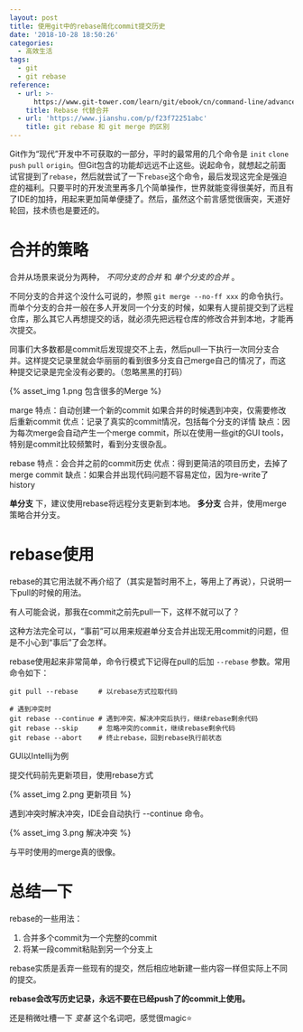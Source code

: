 ```yaml
---
layout: post
title: 使用git中的rebase简化commit提交历史
date: '2018-10-28 18:50:26'
categories:
  - 高效生活
tags:
  - git
  - git rebase
reference:
  - url: >-
      https://www.git-tower.com/learn/git/ebook/cn/command-line/advanced-topics/rebase
    title: Rebase 代替合并
  - url: 'https://www.jianshu.com/p/f23f72251abc'
    title: git rebase 和 git merge 的区别
---
```


Git作为“现代”开发中不可获取的一部分，平时的最常用的几个命令是 `init` `clone` `push` `pull` `origin`。但Git包含的功能却远远不止这些。说起命令，就想起之前面试官提到了`rebase`，然后就尝试了一下`rebase`这个命令，最后发现这完全是强迫症的福利。只要平时的开发流里再多几个简单操作，世界就能变得很美好，而且有了IDE的加持，用起来更加简单便捷了。然后，虽然这个前言感觉很唐突，天道好轮回，技术债也是要还的。

# 合并的策略

合并从场景来说分为两种， *不同分支的合并* 和 *单个分支的合并* 。

不同分支的合并这个没什么可说的，参照 `git merge --no-ff xxx` 的命令执行。
而单个分支的合并一般在多人开发同一个分支的时候，如果有人提前提交到了远程仓库，那么其它人再想提交的话，就必须先把远程仓库的修改合并到本地，才能再次提交。

同事们大多数都是commit后发现提交不上去，然后pull一下执行一次同分支合并。这样提交记录里就会华丽丽的看到很多分支自己merge自己的情况了，而这种提交记录是完全没有必要的。（忽略黑黑的打码）

{% asset_img 1.png 包含很多的Merge %}

marge 特点：自动创建一个新的commit
如果合并的时候遇到冲突，仅需要修改后重新commit
优点：记录了真实的commit情况，包括每个分支的详情
缺点：因为每次merge会自动产生一个merge commit，所以在使用一些git的GUI tools，特别是commit比较频繁时，看到分支很杂乱。

rebase 特点：会合并之前的commit历史
优点：得到更简洁的项目历史，去掉了merge commit
缺点：如果合并出现代码问题不容易定位，因为re-write了history

__单分支__ 下，建议使用rebase将远程分支更新到本地。 __多分支__ 合并，使用merge策略合并分支。

# rebase使用

rebase的其它用法就不再介绍了（其实是暂时用不上，等用上了再说），只说明一下pull的时候的用法。

有人可能会说，那我在commit之前先pull一下，这样不就可以了？

这种方法完全可以，“事前”可以用来规避单分支合并出现无用commit的问题，但是不小心到“事后”了会怎样。

rebase使用起来非常简单，命令行模式下记得在pull的后加 `--rebase` 参数。常用命令如下：

```base
git pull --rebase     # 以rebase方式拉取代码

# 遇到冲突时
git rebase --continue # 遇到冲突，解决冲突后执行，继续rebase剩余代码
git rebase --skip     # 忽略冲突的commit，继续rebase剩余代码
git rebase --abort    # 终止rebase，回到rebase执行前状态
```

GUI以Intellij为例

提交代码前先更新项目，使用rebase方式

{% asset_img 2.png 更新项目 %}

遇到冲突时解决冲突，IDE会自动执行 --continue 命令。

{% asset_img 3.png 解决冲突 %}

与平时使用的merge真的很像。

# 总结一下

rebase的一些用法：
1. 合并多个commit为一个完整的commit
2. 将某一段commit粘贴到另一个分支上

rebase实质是丢弃一些现有的提交，然后相应地新建一些内容一样但实际上不同的提交。

**rebase会改写历史记录，永远不要在已经push了的commit上使用。**

还是稍微吐槽一下 *变基* 这个名词吧，感觉很magic:star:
